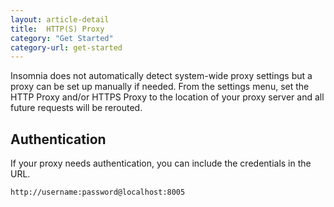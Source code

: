 ```yaml
---
layout: article-detail
title:  HTTP(S) Proxy
category: "Get Started"
category-url: get-started
---
```


Insomnia does not automatically detect system-wide proxy settings but a proxy can be set up manually if needed. From the settings menu, set the HTTP Proxy and/or HTTPS Proxy to the location of your proxy server and all future requests will be rerouted.

## Authentication

If your proxy needs authentication, you can include the credentials in the URL.

`http://username:password@localhost:8005`
